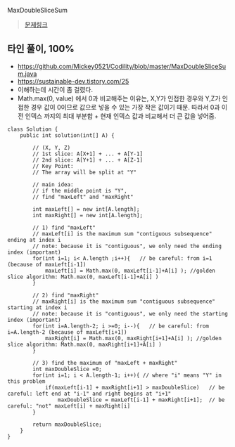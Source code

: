 MaxDoubleSliceSum

> [문제링크](https://app.codility.com/programmers/lessons/9-maximum_slice_problem/max_double_slice_sum/)


## 타인 풀이, 100%
- https://github.com/Mickey0521/Codility/blob/master/MaxDoubleSliceSum.java
- https://sustainable-dev.tistory.com/25
- 이해하는데 시간이 좀 걸렸다. 
- Math.max(0, value) 에서 0과 비교해주는 이유는, X,Y가 인접한 경우와 Y,Z가 인접한 경우 값이 0이므로 값으로 넣을 수 있는 가장 작은 값이기 때문. 따라서 0과 이전 인덱스 까지의 최대 부분합 + 현재 인덱스 값과 비교해서 더 큰 값을 넣어줌.

```
class Solution {
    public int solution(int[] A) {

        // (X, Y, Z)
        // 1st slice: A[X+1] + ... + A[Y-1] 
        // 2nd slice: A[Y+1] + ... + A[Z-1]
        // Key Point:
        // The array will be split at "Y" 
        
        // main idea:
        // if the middle point is "Y",
        // find "maxLeft" and "maxRight"
        
        int maxLeft[] = new int[A.length];
        int maxRight[] = new int[A.length];
        
        // 1) find "maxLeft"
        // maxLeft[i] is the maximum sum "contiguous subsequence" ending at index i 
        // note: because it is "contiguous", we only need the ending index (important)
        for(int i=1; i< A.length ;i++){   // be careful: from i=1 (because of maxLeft[i-1])
            maxLeft[i] = Math.max(0, maxLeft[i-1]+A[i] ); //golden slice algorithm: Math.max(0, maxLeft[i-1]+A[i] )
        } 
        
        // 2) find "maxRight"
        // maxRight[i] is the maximum sum "contiguous subsequence" starting at index i 
        // note: because it is "contiguous", we only need the starting index (important)
        for(int i=A.length-2; i >=0; i--){   // be careful: from i=A.length-2 (because of maxLeft[i+1])
            maxRight[i] = Math.max(0, maxRight[i+1]+A[i] ); //golden slice algorithm: Math.max(0, maxRight[i+1]+A[i] )
        } 
        
        // 3) find the maximum of "maxLeft + maxRight"
        int maxDoubleSlice =0;
        for(int i=1; i < A.length-1; i++){ // where "i" means "Y" in this problem
            if(maxLeft[i-1] + maxRight[i+1] > maxDoubleSlice)   // be careful: left end at "i-1" and right begins at "i+1"
                maxDoubleSlice = maxLeft[i-1] + maxRight[i+1];  // be careful: "not" maxLeft[i] + maxRight[i]
        } 
        
        return maxDoubleSlice;
    }
}
```
